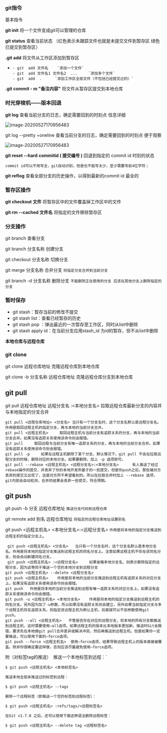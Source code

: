 ### git指令

基本指令

**git  init**  将一个文件变成git可以管理的仓库

**git status**    查看当前状态  （红色表示未跟踪文件也就是未提交文件到暂存区   绿色已提交到暂存区）

**.git add**   将文件从工作区添加到暂存区

- ```
  - git  add 文件名    `添加一个文件`
  - git  add 文件名1 文件名2  ...     `添加多个文件`
  - git  add  .      `添加工作区全部文件（不包括已经提交过的）`
  ```

**.git commit  - m   "备注内容"**    将文件从暂存区提交到本地仓库

###  时光穿梭机——版本回退 

**git log**     查看当前分支的日志，确定需要回到的时刻点 信息详细  

<img src="./img/gitlog.png" alt="image-20200527170956483" style="zoom:100%;" />

git log  --pretty =oneline     查看当前分支的日志，确定需要回到的时刻点   便于观察

<img src="./img/gitoneline.png" alt="image-20200527170956483" style="zoom:100%;" />

**git reset  --hard**   **commitid  ( 提交编号 )**      回退到指定的 commit id 时刻的状态

```
commit id可以不用写全，git自动识别，但是也不能写太少，至少需要写前4位字符；
```

**git reflog**   查看全部分支的历史操作，以得到最新的commit id    最全的

### **暂存区操作**

**git checkout 文件**   将暂存区中的文件覆盖掉工作区中的文件

**git rm --cached  文件名**   将指定的文件移除暂存区

### **分支操作**

git branch   查看分支

git  branch   分支名称       创建分支  

git  checkout  分支名称       切换分支  

git  merge   分支名称         合并分支   `将指定分支合并到当前分支`

git  branch  -d   分支名称     删除分支    `不能删除正在使用的分支 应该在其他分支上删除指定的分支`

### **暂时保存**

- git stash：暂存当前的修改不提交
- git stash list：查看已经暂存的历史
- git stash pop ：弹出最近的一次暂存至工作区，同时从list中删除
- git stash apply id：在当前分支应用stash_id 为id的暂存，但不从list中删除

**本地仓库与远程仓库**

### **git clone**

git  clone   远程仓库地址    克隆远程仓库到本地仓库

git  clone   -b  分支名称   远程仓库地址    克隆远程仓库分支到本地仓库

## git pull

git pull   远程仓库地址  远程分支名 :<本地分支名>           拉取远程仓库最新分支的内容并与本地指定的分支合并

```
git pull <远程仓库地址> <分支名> 当只有一个分支名时，这个分支名默认是远程分支名。作用是取回远程主机的指定分支，再与本地的当前分支合并。
git pull <远程主机名>     取回远程主机与当前分支有追踪关系的分支，再与本地的当前分支合并。如果没有追踪关系使用该命令则会报错。
git pull     取回远程与当前分支有唯一追踪关系的分支，再与本地的当前分支合并。如果没有追踪关系使用该命令则会报错。
git pull -p     如果在远程主机删除了某个分支，默认情况下，git pull 不会在拉取远程分支的时候，删除对应的本地分支。如果要删除，加上 -p 选项即可。
git pull --rebase <远程主机名> <远程分支名>:<本地分支名>      有人推送了经过rebase操作的提交，并丢弃了你的本地开发所基于的一些提交，但是你push之后，那些被对方丢弃的提交又出现了，这是对方所不希望看到的。所以在拉取合并时加上 --rebase 选项，git内部会自动检测，合并的结果会丢弃一些提交，符合预期。
```



## git push 

git push  -b  分支  远程仓库地址           `推送分支代码到远程仓库`

git remote add 别名     远程仓库地址   `将指定的远程仓库地址设置别名`

git push <远程主机名> <本地分支名>:<远程分支名>  `作用是将本地的指定分支推送到远程主机的指定分支上`。

```
 git push <远程主机名> <分支名>   当只有一个分支名时，这个分支名默认是本地分支名。作用是将本地的指定分支推送到远程主机的同名分支上。注意如果远程主机不存在该同名分支，则会自动新建同名分支。
 git push <远程主机名> :<远程分支名>     如果省略本地分支名，则表示删除指定的远程分支，因为这等同于推送一个空的本地分支到远程分支
git push <远程主机名> --delete <远程分支名>
git push <远程主机名>    作用是将本地的当前分支推送到远程主机有追踪关系的对应分支上。如果没有追踪关系使用该命令则会报错。
git push   作用是将本地的当前分支推送到远程有唯一追踪关系的对应分支上。如果没有追踪关系使用该命令则会报错。 
git push -u <远程主机名> <本地分支名>    作用是将本地的指定分支推送到远程主机的同名分支。另外因为加了-u参数，所以如果没有追踪关系则会建立，另外如果当前指定分支与多个远程主机存在追踪关系，则指定该远程主机为默认主机，后面就可以不加参数使用git push。
git push --all <远程主机名>   不管是否存在对应的远程分支，将本地的所有分支都推送到远程主机，这时需要使用–all选项。如果远程主机的版本比本地版本更加新，推送时Git会报错，要求先在本地做git pull合并差异或解决冲突，然后再推送到远程主机。但是如果你一定要推送，可以使用下面的–force选项。
git push --force <远程主机名>  使用–force选项，结果导致远程主机上的版本直接被覆盖。除非你很确定要这样做，否则应该尽量避免使用–force选项。
```





 附（对标签tag的推送）`
`推送一个本地标签到远程：`

`$ git push <远程主机名> <本地标签名>`

`推送本地全部未推送过的标签到远程：`

`$ git push <远程主机名> --tags`

`删除一个远程标签（即推送一个空的标签到远程标签）：`

`$ git push <远程主机名> :refs/tags/<远程标签名>`

`在Git v1.7.0 之后，还可以使用下面这种语法删除远程标签：`

`$ git push <远程主机名> --delete tag <远程标签名>`

